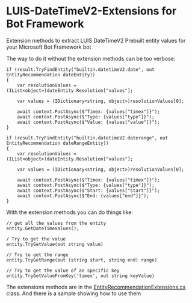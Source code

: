 # LUIS-DateTimeV2-Extensions for Bot Framework

Extension methods to extract LUIS DateTimeV2 Prebuilt entity values for your Microsoft Bot Framework bot

The way to do it without the extension methods can be too verbose:

```
if (result.TryFindEntity("builtin.datetimeV2.date", out EntityRecommendation dateEntity))
{
    var resolutionValues = (IList<object>)dateEntity.Resolution["values"];

    var values = (IDictionary<string, object>)resolutionValues[0];

    await context.PostAsync($"Timex: {values["timex"]}");
    await context.PostAsync($"Type: {values["type"]}");
    await context.PostAsync($"Value: {values["value"]}");
}

if (result.TryFindEntity("builtin.datetimeV2.daterange", out EntityRecommendation dateRangeEntity))
{
    var resolutionValues = (IList<object>)dateEntity.Resolution["values"];

    var values = (IDictionary<string, object>)resolutionValues[0];
    
    await context.PostAsync($"Timex: {values["timex"]}");
    await context.PostAsync($"Type: {values["type"]}");
    await context.PostAsync($"Start: {values["start"]}");
    await context.PostAsync($"End: {values["end"]}");
}

```

With the extension methods you can do things like:

```
// get all the values from the entity
entity.GetDateTimeValues();

/ Try to get the value
entity.TryGetValue(out string value)

// Try to get the range
entity.TryGetRange(out (string start, string end) range)

// Try to get the value of an specific key
entity.TryGetValueFromKey('timex', out string keyValue)
```

The extensions methods are in the [EntityRecommendationExtensions.cs](https://github.com/ejadib/LUIS-DateTimeV2-Extensions/blob/master/EntityRecommendationExtensions.cs) class. And there is a sample showing how to use them
